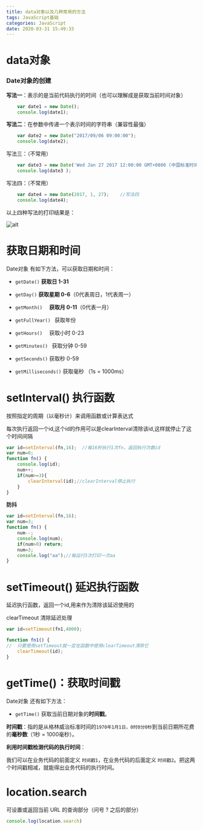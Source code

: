 ```yaml
---
title: data对象以及几种常用的方法
tags: JavaScript基础
categories: JavaScript
date: 2020-03-31 15:49:33
---
```


# data对象

### Date对象的创建

**写法一**：表示的是当前代码执行的时间（也可以理解成是获取当前时间对象）

```javascript
    var date1 = new Date();
    console.log(date1);
```

**写法二**：在参数中传递一个表示时间的字符串（兼容性最强）

```javascript
    var date2 = new Date("2017/09/06 09:00:00");
    console.log(date2);
```

写法三：（不常用）

```javascript
    var date3 = new Date('Wed Jan 27 2017 12:00:00 GMT+0800 (中国标准时间)');
    console.log(date3 );
```

写法四：（不常用）

```javascript
    var date4 = new Date(2017, 1, 27);    //写法四
    console.log(date4);
```

以上四种写法的打印结果是：

![alt](https://pic.downk.cc/item/5e8411d9504f4bcb04de284b.png)

# 获取日期和时间

Date对象 有如下方法，可以获取日期和时间：

- `getDate()`                 **获取日 1-31**

- `getDay()`                 **获取星期 0-6**（0代表周日，1代表周一）

- `getMonth()  `           **获取月 0-11**（0代表一月）

- `getFullYear() `        获取年份

- `getHours()  `      获取小时 0-23

- `getMinutes() `         获取分钟 0-59

- `getSeconds()`         获取秒  0-59

- `getMilliseconds()`    获取毫秒 （1s = 1000ms）

# setInterval()  执行函数

按照指定的周期（以毫秒计）来调用函数或计算表达式

每次执行返回一个id,这个id的作用可以是clearInterval清除该id,这样就停止了这个时间间隔

```javascript
var id=setInterval(fn,16);  //每16秒执行1次fn，返回执行次数id
var num=0;
function fn() {
	console.log(id);
	num++;
	if(num>=3){
		clearInterval(id);//clearInterval停止执行
	}
}
```

**防抖**

```javascript
var id=setInterval(fn,16);
var num=3;
function fn() {
    num--;
    console.log(num);
    if(num>0) return;
    num=3;
    console.log("aa");//每运行3次打印一次aa
}
```

# setTimeout()  延迟执行函数

延迟执行函数，返回一个id,用来作为清除该延迟使用的

clearTimeout 清除延迟处理

```javascript
var id=setTimeout(fn1,4000);

function fn1() {
//  只要使用setTimeout就一定在函数中使用clearTimeout清除它
    clearTimeout(id);
}
```

# getTime()：获取时间戳

Date对象 还有如下方法：

- `getTime()`         获取当前日期对象的**时间戳**。

**时间戳**：指的是从格林威治标准时间的`1970年1月1日，0时0分0秒`到当前日期所花费的**毫秒数**（1秒 = 1000毫秒）。

**利用时间戳检测代码的执行时间**：

我们可以在业务代码的前面定义 `时间戳1`，在业务代码的后面定义 `时间戳2`。把这两个时间戳相减，就能得出业务代码的执行时间。

# location.search

可设置或返回当前 URL 的查询部分（问号 ? 之后的部分）

```javascript
console.log(location.search)
```

